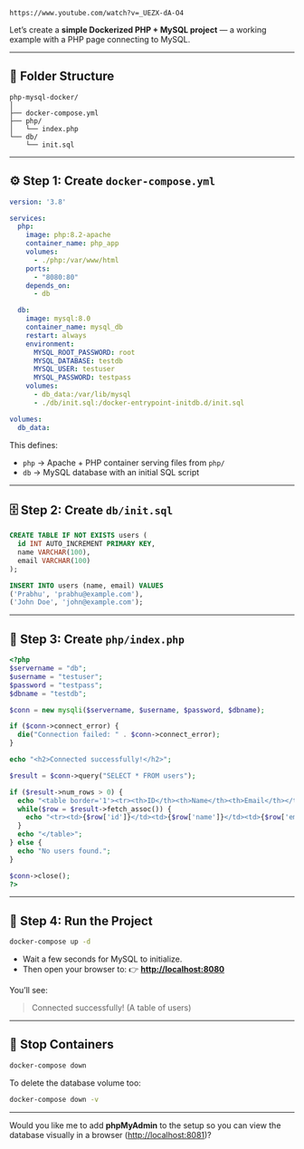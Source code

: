 ```
https://www.youtube.com/watch?v=_UEZX-dA-O4 
```

Let’s create a **simple Dockerized PHP + MySQL project** — a working example with a PHP page connecting to MySQL.

---

## 🧱 Folder Structure

```
php-mysql-docker/
│
├── docker-compose.yml
├── php/
│   └── index.php
└── db/
    └── init.sql
```

---

## ⚙️ Step 1: Create `docker-compose.yml`

```yaml
version: '3.8'

services:
  php:
    image: php:8.2-apache
    container_name: php_app
    volumes:
      - ./php:/var/www/html
    ports:
      - "8080:80"
    depends_on:
      - db

  db:
    image: mysql:8.0
    container_name: mysql_db
    restart: always
    environment:
      MYSQL_ROOT_PASSWORD: root
      MYSQL_DATABASE: testdb
      MYSQL_USER: testuser
      MYSQL_PASSWORD: testpass
    volumes:
      - db_data:/var/lib/mysql
      - ./db/init.sql:/docker-entrypoint-initdb.d/init.sql

volumes:
  db_data:
```

This defines:

* `php` → Apache + PHP container serving files from `php/`
* `db` → MySQL database with an initial SQL script

---

## 🗄️ Step 2: Create `db/init.sql`

```sql
CREATE TABLE IF NOT EXISTS users (
  id INT AUTO_INCREMENT PRIMARY KEY,
  name VARCHAR(100),
  email VARCHAR(100)
);

INSERT INTO users (name, email) VALUES
('Prabhu', 'prabhu@example.com'),
('John Doe', 'john@example.com');
```

---

## 🧾 Step 3: Create `php/index.php`

```php
<?php
$servername = "db";
$username = "testuser";
$password = "testpass";
$dbname = "testdb";

$conn = new mysqli($servername, $username, $password, $dbname);

if ($conn->connect_error) {
  die("Connection failed: " . $conn->connect_error);
}

echo "<h2>Connected successfully!</h2>";

$result = $conn->query("SELECT * FROM users");

if ($result->num_rows > 0) {
  echo "<table border='1'><tr><th>ID</th><th>Name</th><th>Email</th></tr>";
  while($row = $result->fetch_assoc()) {
    echo "<tr><td>{$row['id']}</td><td>{$row['name']}</td><td>{$row['email']}</td></tr>";
  }
  echo "</table>";
} else {
  echo "No users found.";
}

$conn->close();
?>
```

---

## 🚀 Step 4: Run the Project

```bash
docker-compose up -d
```

* Wait a few seconds for MySQL to initialize.
* Then open your browser to:
  👉 **[http://localhost:8080](http://localhost:8080)**

You’ll see:

> Connected successfully!
> (A table of users)

---

## 🧹 Stop Containers

```bash
docker-compose down
```

To delete the database volume too:

```bash
docker-compose down -v
```

---

Would you like me to add **phpMyAdmin** to the setup so you can view the database visually in a browser ([http://localhost:8081](http://localhost:8081))?
